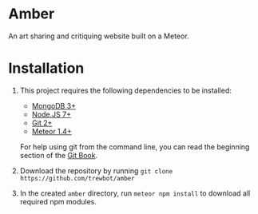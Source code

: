 # Amber
An art sharing and critiquing website built on a Meteor.

# Installation

1. This project requires the following dependencies to be installed:

   - [MongoDB 3+](https://www.mongodb.com/)
   - [Node.JS 7+](https://nodejs.org/en/)
   - [Git 2+](https://git-scm.com/download/win)
   - [Meteor 1.4+](https://www.meteor.com/)
   
   For help using git from the command line, you can read the beginning section of the [Git Book](https://git-scm.com/book/en/v2).
   
2. Download the repository by running `git clone https://github.com/trewbot/amber`

3. In the created `amber` directory, run `meteor npm install` to download all required npm modules.